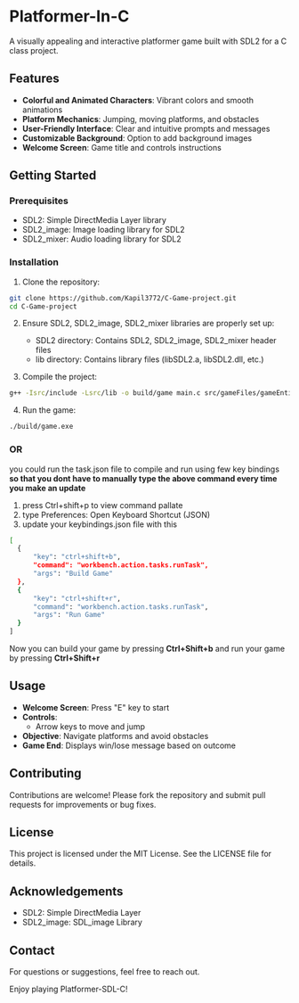 # Platformer-In-C

A visually appealing and interactive platformer game built with SDL2 for a C class project.

## Features

- **Colorful and Animated Characters**: Vibrant colors and smooth animations
- **Platform Mechanics**: Jumping, moving platforms, and obstacles
- **User-Friendly Interface**: Clear and intuitive prompts and messages
- **Customizable Background**: Option to add background images
- **Welcome Screen**: Game title and controls instructions

## Getting Started

### Prerequisites

- SDL2: Simple DirectMedia Layer library
- SDL2_image: Image loading library for SDL2
- SDL2_mixer: Audio loading library for SDL2

### Installation

1. Clone the repository:
```sh
git clone https://github.com/Kapil3772/C-Game-project.git
cd C-Game-project
```

2. Ensure SDL2, SDL2_image, SDL2_mixer libraries are properly set up:
    - SDL2 directory: Contains SDL2, SDL2_image, SDL2_mixer header files
    - lib directory: Contains library files (libSDL2.a, libSDL2.dll, etc.)

3. Compile the project:
```sh
g++ -Isrc/include -Lsrc/lib -o build/game main.c src/gameFiles/gameEntities.c src/gameFiles/animations.c src/gameFiles/utils.c src/gameFiles/audios.c -lmingw32 -lSDL2main -lSDL2 -lSDL2_image -lSDL2_mixer
```
4. Run the game:
```sh
./build/game.exe
```
### OR 
you could run the task.json file to compile and run using few key bindings  **so that you dont have to manually type the above command every time you make an update**
1. press Ctrl+shift+p to view command pallate
2. type Preferences: Open Keyboard Shortcut (JSON)
3. update your keybindings.json file with this
  ```sh
  [
    {
        "key": "ctrl+shift+b",
        "command": "workbench.action.tasks.runTask",
        "args": "Build Game"
    },
    {
        "key": "ctrl+shift+r",
        "command": "workbench.action.tasks.runTask",
        "args": "Run Game"
    }
  ]
  ```
  Now you can build your game by pressing **Ctrl+Shift+b**
  and run your game by pressing **Ctrl+Shift+r**

## Usage

- **Welcome Screen**: Press "E" key to start
- **Controls**: 
  - Arrow keys to move and jump
- **Objective**: Navigate platforms and avoid obstacles
- **Game End**: Displays win/lose message based on outcome

## Contributing

Contributions are welcome! Please fork the repository and submit pull requests for improvements or bug fixes.

## License

This project is licensed under the MIT License. See the LICENSE file for details.

## Acknowledgements

- SDL2: Simple DirectMedia Layer
- SDL2_image: SDL_image Library

## Contact

For questions or suggestions, feel free to reach out.

Enjoy playing Platformer-SDL-C!